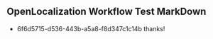 ## OpenLocalization Workflow Test MarkDown
* 6f6d5715-d536-443b-a5a8-f8d347c1c14b thanks!

<!--HONumber=Jul16_HO3-->


